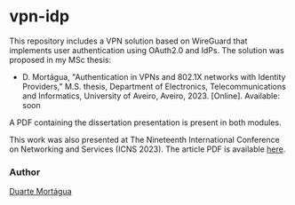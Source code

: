 # vpn-idp

This repository includes a VPN solution based on WireGuard that implements user authentication using OAuth2.0 and IdPs. The solution was proposed in my MSc thesis:

- D. Mortágua, "Authentication in VPNs and 802.1X networks with Identity Providers," M.S. thesis, Department of Electronics, Telecommunications and Informatics, University of Aveiro, Aveiro, 2023. [Online]. Available: soon

A PDF containing the dissertation presentation is present in both modules.

This work was also presented at The Nineteenth International Conference on Networking and Services (ICNS 2023).
The article PDF is available [here](https://www.thinkmind.org/articles/icns_2023_1_30_10016.pdf).

### Author
[Duarte Mortágua](mailto:duarte.ntm@ua.pt)
